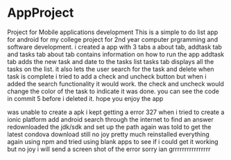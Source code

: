 # AppProject
Project for Mobile applications development
This is a simple to do list app for android for my college project for 2nd year computer prgramming and software development.
i created a app with 3 tabs a about tab, addtask tab and tasks tab
about tab contains information on how to run the app
addtask tab adds the new task and date to the tasks list
tasks tab displays all the tasks on the list.
it also lets the user search for the task and delete when task is complete
i tried to add a check and uncheck button but when i added the search functionality it would work.
the check and uncheck would change the color of the task to indicate it was done.
you can see the code in commit 5 before i deleted it.
hope you enjoy the app

was unable to create a apk
i kept getting a error 327 when i tried to create a ionic platform add android
search through the internet to find an answer 
redownloaded the jdk/sdk and set up the path again
was told to get the latest condova download
still no joy 
pretty much reinstalled everything again using npm and tried using blank apps to see if i could get it working but no joy
i will send a screen shot of the error sorry ian grrrrrrrrrrrrrrrr


